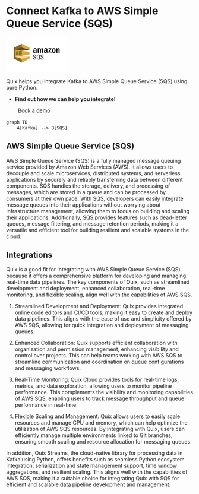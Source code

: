 # Connect Kafka to AWS Simple Queue Service (SQS)

![](./images/logo_1.jpg)

Quix helps you integrate Kafka to AWS Simple Queue Service (SQS) using pure Python.

<div class="grid cards blog-grid-card" markdown>

- __Find out how we can help you integrate!__

    <a class="md-button md-button--primary" href="https://share.hsforms.com/1iW0TmZzKQMChk0lxd_tGiw4yjw2?__hstc=175542013.2303933fbd746c0ac86d9ccbe9bc9100.1728383268831.1729603416735.1729620918855.31&__hssc=175542013.1.1729620918855&__hsfp=2132701734" target="_blank" style="margin:.5rem;">Book a demo</a>

</div>

```mermaid
graph TD
    A[Kafka] --> B[SQS]
```

## AWS Simple Queue Service (SQS)

AWS Simple Queue Service (SQS) is a fully managed message queuing service provided by Amazon Web Services (AWS). It allows users to decouple and scale microservices, distributed systems, and serverless applications by securely and reliably transferring data between different components. SQS handles the storage, delivery, and processing of messages, which are stored in a queue and can be processed by consumers at their own pace. With SQS, developers can easily integrate message queues into their applications without worrying about infrastructure management, allowing them to focus on building and scaling their applications. Additionally, SQS provides features such as dead-letter queues, message filtering, and message retention periods, making it a versatile and efficient tool for building resilient and scalable systems in the cloud.

## Integrations

Quix is a good fit for integrating with AWS Simple Queue Service (SQS) because it offers a comprehensive platform for developing and managing real-time data pipelines. The key components of Quix, such as streamlined development and deployment, enhanced collaboration, real-time monitoring, and flexible scaling, align well with the capabilities of AWS SQS.

1. Streamlined Development and Deployment: Quix provides integrated online code editors and CI/CD tools, making it easy to create and deploy data pipelines. This aligns with the ease of use and simplicity offered by AWS SQS, allowing for quick integration and deployment of messaging queues.

2. Enhanced Collaboration: Quix supports efficient collaboration with organization and permission management, enhancing visibility and control over projects. This can help teams working with AWS SQS to streamline communication and coordination on queue configurations and messaging workflows.

3. Real-Time Monitoring: Quix Cloud provides tools for real-time logs, metrics, and data exploration, allowing users to monitor pipeline performance. This complements the visibility and monitoring capabilities of AWS SQS, enabling users to track message throughput and queue performance in real-time.

4. Flexible Scaling and Management: Quix allows users to easily scale resources and manage CPU and memory, which can help optimize the utilization of AWS SQS resources. By integrating with Quix, users can efficiently manage multiple environments linked to Git branches, ensuring smooth scaling and resource allocation for messaging queues.

In addition, Quix Streams, the cloud-native library for processing data in Kafka using Python, offers benefits such as seamless Python ecosystem integration, serialization and state management support, time window aggregations, and resilient scaling. This aligns well with the capabilities of AWS SQS, making it a suitable choice for integrating Quix with SQS for efficient and scalable data pipeline development and management.

